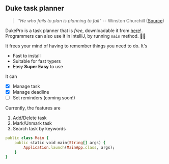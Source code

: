 ## Duke task planner

> *"He who fails to plan is planning to fail"* -- Winston Churchill 
> ([Source](https://www.qlik.com/blog/if-you-fail-to-plan-you-are-planning-to-fail-benjamin-franklin))

DukePro is a task planner that is *free*, downloadable it from [here](https://github.com/liujiayue314/ip/releases/tag/A-Jar)!. 
Programmers can also use it in intelliJ, by running `main` method. :technologist:

It frees your mind of having to remember things you need to do. It's
+ Fast to install
+ Suitable for fast typers
+ ~~Easy~~ **Super Easy** to use

It can
- [X] Manage task
- [X] Manage deadline
- [ ] Set reminders (coming soon!)

Currently, the features are 
1. Add/Delete task
2. Mark/Unmark task
3. Search task by keywords


```Ruby
public class Main {
    public static void main(String[] args) {
        Application.launch(MainApp.class, args);
    }
}
```
